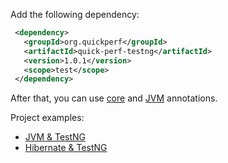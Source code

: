 Add the following dependency:
```xml
 <dependency>
   <groupId>org.quickperf</groupId>
   <artifactId>quick-perf-testng</artifactId>
   <version>1.0.1</version>
   <scope>test</scope>
 </dependency>
```

After that, you can use [core](https://github.com/quick-perf/doc/wiki/Core-annotations) and [JVM](https://github.com/quick-perf/doc/wiki/JVM-annotations) annotations.

Project examples:
* [JVM & TestNG](https://github.com/quick-perf/quickperf-examples/tree/master/jvm-testng)
* [Hibernate & TestNG](https://github.com/quick-perf/quickperf-examples/tree/master/hibernate-testng)

